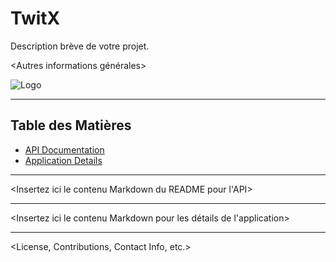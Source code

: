 # TwitX
Description brève de votre projet.

<Autres informations générales>

![Logo](Logo-Twitter-X-Elon-Musk.jpeg)

<Section Table des Matières>

---

<Section Introduction - Description détaillée du projet>

## Table des Matières

- [API Documentation](#api-documentation)
- [Application Details](#application-details)

---

<API Documentation Dropdown>

<Collapsable dropdown section for API documentation>

<Insertez ici le contenu Markdown du README pour l'API>

<API section>

<End of API documentation dropdown>

---

<Application Details Dropdown>

<Collapsable dropdown section for Application details>

<Insertez ici le contenu Markdown pour les détails de l'application>

<Application section>

<End of Application details dropdown>

---

<License, Contributions, Contact Info, etc.>

<Bottom of the README>

